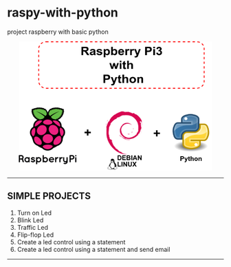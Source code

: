 # raspy-with-python

project raspberry with basic python

<p align="center">
<img src="https://github.com/sasmitoh/raspy-with-python/blob/master/raspberry.png" width="450" height="300" />
</p>
<hr/>

## SIMPLE PROJECTS
<ol>
   <li>Turn on Led</li>
   <li>Blink Led</li>
   <li>Traffic Led</li>
   <li>Flip-flop Led</li>
   <li>Create a led control using a statement</li>
   <li>Create a led control using a statement and send email</li>
</ol>
<hr/>
